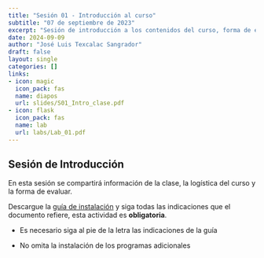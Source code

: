 ```yaml
---
title: "Sesión 01 - Introducción al curso"
subtitle: "07 de septiembre de 2023"
excerpt: "Sesión de introducción a los contenidos del curso, forma de evaluación y consideraciones generales."
date: 2024-09-09
author: "José Luis Texcalac Sangrador"
draft: false
layout: single
categories: []
links:
- icon: magic
  icon_pack: fas
  name: diapos
  url: slides/S01_Intro_clase.pdf
- icon: flask
  icon_pack: fas
  name: lab
  url: labs/Lab_01.pdf
---
```


## Sesión de Introducción 
En esta sesión se compartirá información de la clase, la logística del curso y 
la forma de evaluar.

Descargue la [guía de instalación](/files/Instalar_R_y_RStudio.pdf) y siga todas las indicaciones que el documento refiere, esta actividad es **obligatoria**.

- Es necesario siga al pie de la letra las indicaciones de la guía

- No omita la instalación de los programas adicionales


